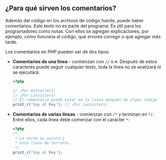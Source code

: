 ## ¿Para qué sirven los comentarios?

Además del código en los archivos de código fuente, puede haber comentarios. Este texto no es parte del programa. Es útil para los programadores como notas. Con ellos se agregan explicaciones, por ejemplo, cómo funciona el código, qué errores corregir o qué agregar más tarde.

Los comentarios en PHP pueden ser de dos tipos:

* **Comentarios de una línea** - comienzan con `//` o `#`. Después de estos caracteres puede seguir cualquier texto, toda la línea no se analizará ni se ejecutará:

  ```php
  <?php

  // ¡Por Winterfell!
  // ¡Por Lannisters!
  // El comentario puede estar en la línea después de algún código
  print_r('Soy el Rey'); // ¡Por Lannisters!
  ```

* **Comentarios de varias líneas** - comienzan con `/*` y terminan en `*/`. Entre ellos, cada línea debe comenzar con el carácter `*`:

  ```php
  <?php
  /*
   * La noche es oscura y
   * está llena de terrores.
   */
  print_r('Soy el Rey');
  ```
